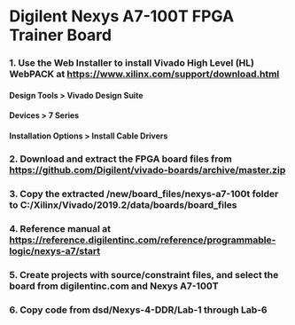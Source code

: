 # Digilent Nexys A7-100T FPGA Trainer Board

### 1. Use the Web Installer to install Vivado High Level (HL) WebPACK at https://www.xilinx.com/support/download.html

#### Design Tools > Vivado Design Suite

#### Devices > 7 Series

#### Installation Options > Install Cable Drivers

### 2. Download and extract the FPGA board files from https://github.com/Digilent/vivado-boards/archive/master.zip

### 3. Copy the extracted /new/board_files/nexys-a7-100t folder to C:/Xilinx/Vivado/2019.2/data/boards/board_files

### 4. Reference manual at https://reference.digilentinc.com/reference/programmable-logic/nexys-a7/start

### 5. Create projects with source/constraint files, and select the board from digilentinc.com and Nexys A7-100T

### 6. Copy code from dsd/Nexys-4-DDR/Lab-1 through Lab-6
